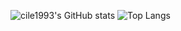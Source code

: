 ![cile1993's GitHub stats](https://github-readme-stats.vercel.app/api?username=cile1993&show_icons=true&count_private=true&theme=tokyonight)
![Top Langs](https://github-readme-stats.vercel.app/api/top-langs/?username=cile1993&hide=html,css&langs_count=6&layout=compact)
